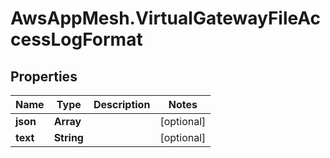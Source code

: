 # AwsAppMesh.VirtualGatewayFileAccessLogFormat

## Properties

Name | Type | Description | Notes
------------ | ------------- | ------------- | -------------
**json** | **Array** |  | [optional] 
**text** | **String** |  | [optional] 


